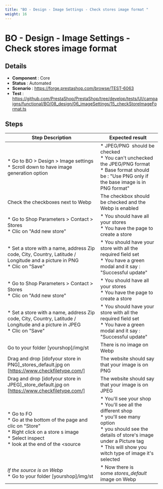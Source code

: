 ```yaml
---
title: "BO - Design - Image Settings - Check stores image format "
weight: 16
---
```


# BO - Design - Image Settings - Check stores image format 
## Details
* **Component** : Core
* **Status** : Automated
* **Scenario** : https://forge.prestashop.com/browse/TEST-6063
* **Test** : https://github.com/PrestaShop/PrestaShop/tree/develop/tests/UI/campaigns/functional/BO/08_design/06_imageSettings/15_checkStoreImageFormat.ts

## Steps
| Step Description | Expected result |
| ----- | ----- |
| * Go to BO > Design > Image settings<br> * Scroll down to have image generation option | * JPEG/PNG  should be checked <br> * You can't unchecked the JPEG/PNG format<br> * Base format should be : "Use PNG only if the base image is in PNG format" |
| Check the checkboxes next to Webp | The checkbox should be checked and the Webp is enabled |
| * Go to Shop Parameters > Contact > Stores<br> * Clic on "Add new store" | * You should have all your stores <br> * You have the page to create a store |
| * Set a store with a name, address Zip code, City, Country, Latitude / Longitude and a picture in PNG <br> * Clic on "Save" | * You should have your store with all the required field set <br> * You have a green modal and it say : "Successful update" |
| * Go to Shop Parameters > Contact > Stores<br> * Clic on "Add new store" | * You should have all your stores <br> * You have the page to create a store |
| * Set a store with a name, address Zip code, City, Country, Latitude / Longitude and a picture in JPEG <br> * Clic on "Save" | * You should have your store with all the required field set <br> * You have a green modal and it say : "Successful update" |
| Go to your folder [yourshop]/img/st | There is no image on Webp |
| Drag and drop [idofyour store in PNG]_stores_default.jpg on [https://www.checkfiletype.com/] | The website should say that your image is on PNG |
| Drag and drop [idofyour store in JPEG]_store_default.jpg on [https://www.checkfiletype.com/] | The website should say that your image is on JPEG |
| * Go to FO <br> * Go at the bottom of the page and clic on "Store"<br> * Right click on a store s image <br> * Select inspect<br> * look at the end of the <source | * You'll see your shop<br> * You'll see all the different shop <br> * you'll see many option <br> * you should see the details of store's image under a Picture tag<br> * This will show you witch type of image it's selected |
| *If the source is on Webp* <br> * Go to your folder [yourshop]/img/st | * Now there is some _stores_default_ image on Webp |
